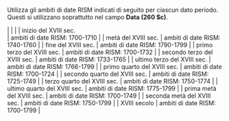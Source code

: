 Utilizza gli ambiti di date RISM indicati di seguito per ciascun dato periodo. Questi si utilizzano soprattutto nel campo **Data (260 $c)**.

| | |
| inizio del XVIII sec.  
 | ambiti di date RISM: 1700-1710 |
| metà del XVIII sec. | ambiti di date RISM: 1740-1760 |
| fine del XVIII sec. | ambiti di date RISM: 1790-1799 |
| primo terzo del XVIII sec. | ambiti di date RISM: 1700-1732 |
| secondo terzo del XVIII sec. | ambiti di date RISM: 1733-1765 |
| ultimo terzo del XVIII sec. | ambiti di date RISM: 1766-1799 |
| primo quarto del XVIII sec. | ambiti di date RISM: 1700-1724 |
| secondo quarto del XVIII sec. | ambiti di date RISM: 1725-1749 |
| terzo quarto del XVIII sec. | ambiti di date RISM: 1750-1774 |
| ultimo quarto del XVIII sec. | ambiti di date RISM: 1775-1799 |
| prima metà del XVIII sec. | ambiti di date RISM: 1700-1749 |
| seconda metà del XVIII sec. | ambiti di date RISM: 1750-1799 |
| XVIII secolo | ambiti di date RISM: 1700-1799 |